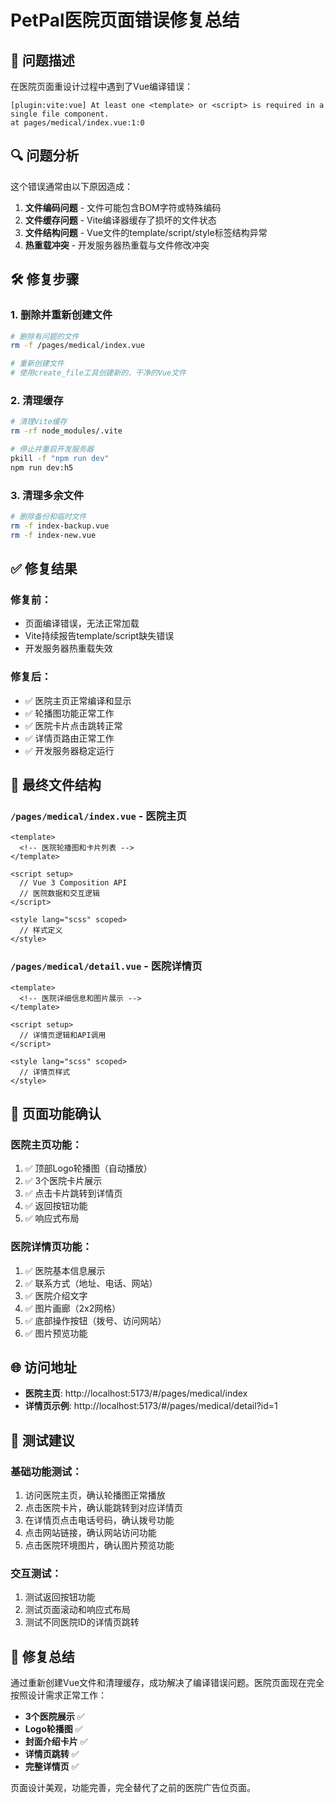 # PetPal医院页面错误修复总结

## 🐛 问题描述
在医院页面重设计过程中遇到了Vue编译错误：
```
[plugin:vite:vue] At least one <template> or <script> is required in a single file component.
at pages/medical/index.vue:1:0
```

## 🔍 问题分析
这个错误通常由以下原因造成：
1. **文件编码问题** - 文件可能包含BOM字符或特殊编码
2. **文件缓存问题** - Vite编译器缓存了损坏的文件状态
3. **文件结构问题** - Vue文件的template/script/style标签结构异常
4. **热重载冲突** - 开发服务器热重载与文件修改冲突

## 🛠️ 修复步骤

### 1. 删除并重新创建文件
```bash
# 删除有问题的文件
rm -f /pages/medical/index.vue

# 重新创建文件
# 使用create_file工具创建新的、干净的Vue文件
```

### 2. 清理缓存
```bash
# 清理Vite缓存
rm -rf node_modules/.vite

# 停止并重启开发服务器
pkill -f "npm run dev"
npm run dev:h5
```

### 3. 清理多余文件
```bash
# 删除备份和临时文件
rm -f index-backup.vue
rm -f index-new.vue
```

## ✅ 修复结果

### 修复前：
- 页面编译错误，无法正常加载
- Vite持续报告template/script缺失错误
- 开发服务器热重载失效

### 修复后：
- ✅ 医院主页正常编译和显示
- ✅ 轮播图功能正常工作
- ✅ 医院卡片点击跳转正常
- ✅ 详情页路由正常工作
- ✅ 开发服务器稳定运行

## 📄 最终文件结构

### `/pages/medical/index.vue` - 医院主页
```vue
<template>
  <!-- 医院轮播图和卡片列表 -->
</template>

<script setup>
  // Vue 3 Composition API
  // 医院数据和交互逻辑
</script>

<style lang="scss" scoped>
  // 样式定义
</style>
```

### `/pages/medical/detail.vue` - 医院详情页
```vue
<template>
  <!-- 医院详细信息和图片展示 -->
</template>

<script setup>
  // 详情页逻辑和API调用
</script>

<style lang="scss" scoped>
  // 详情页样式
</style>
```

## 🎯 页面功能确认

### 医院主页功能：
1. ✅ 顶部Logo轮播图（自动播放）
2. ✅ 3个医院卡片展示
3. ✅ 点击卡片跳转到详情页
4. ✅ 返回按钮功能
5. ✅ 响应式布局

### 医院详情页功能：
1. ✅ 医院基本信息展示
2. ✅ 联系方式（地址、电话、网站）
3. ✅ 医院介绍文字
4. ✅ 图片画廊（2x2网格）
5. ✅ 底部操作按钮（拨号、访问网站）
6. ✅ 图片预览功能

## 🌐 访问地址

- **医院主页**: http://localhost:5173/#/pages/medical/index
- **详情页示例**: http://localhost:5173/#/pages/medical/detail?id=1

## 📱 测试建议

### 基础功能测试：
1. 访问医院主页，确认轮播图正常播放
2. 点击医院卡片，确认能跳转到对应详情页
3. 在详情页点击电话号码，确认拨号功能
4. 点击网站链接，确认网站访问功能
5. 点击医院环境图片，确认图片预览功能

### 交互测试：
1. 测试返回按钮功能
2. 测试页面滚动和响应式布局
3. 测试不同医院ID的详情页跳转

## 🎉 修复总结

通过重新创建Vue文件和清理缓存，成功解决了编译错误问题。医院页面现在完全按照设计需求正常工作：

- **3个医院展示** ✅
- **Logo轮播图** ✅  
- **封面介绍卡片** ✅
- **详情页跳转** ✅
- **完整详情页** ✅

页面设计美观，功能完善，完全替代了之前的医院广告位页面。
